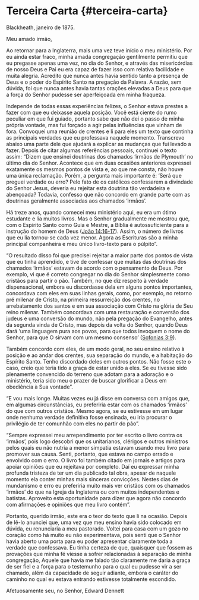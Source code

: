 # Terceira Carta {#terceira-carta}

Blackheath, janeiro de 1875.

Meu amado irmão,

Ao retornar para a Inglaterra, mais uma vez teve início o meu ministério. Por eu ainda estar fraco, minha amada congregação gentilmente permitiu que eu pregasse apenas uma vez, no dia do Senhor, e através das misericórdias de nosso Deus e Pai eu era capaz de fazer isso com relativa facilidade e muita alegria. Acredito que nunca antes havia sentido tanto a presença de Deus e o poder do Espírito Santo na pregação da Palavra. A razão, sem dúvida, foi que nunca antes havia tantas orações elevadas a Deus para que a força do Senhor pudesse ser aperfeiçoada em minha fraqueza.

Independe de todas essas experiências felizes, o Senhor estava prestes a fazer com que eu deixasse aquela posição. Você está ciente do rumo peculiar em que fui guiado, portanto sabe que não dei o passo de minha própria vontade, mas fui forçado a agir pelas influências que vinham de fora. Convoquei uma reunião de crentes e li para eles um texto que continha as principais verdades que eu professava naquele momento. Transcrevo abaixo uma parte dele que ajudará a explicar as mudanças que fui levado a fazer. Depois de citar algumas referências pessoais, continuei o texto assim: “Dizem que ensinei doutrinas dos chamados ‘irmãos de Plymouth’ no último dia do Senhor. Acontece que em duas ocasiões anteriores expressei exatamente os mesmos pontos de vista e, ao que me consta, não houve uma única reclamação. Porém, a pergunta mais importante é: ‘Será que preguei verdade ou erro? Pelo fato de os católicos confessarem a divindade do Senhor Jesus, deveria eu rejeitar esta doutrina tão verdadeira e abençoada? Todavia, confesso que não concordo em grande parte com as doutrinas geralmente associadas aos chamados ‘irmãos’.

Há treze anos, quando comecei meu ministério aqui, eu era um ótimo estudante e lia muitos livros. Mas o Senhor gradualmente me mostrou que, com o Espírito Santo como Guia e Mestre, a Bíblia é autossuficiente para a instrução do homem de Deus ([João 14:16-17](http://bibliaonline.com.br/acf/jo/14/16-17)). Assim, o número de livros que eu lia tornou-se cada vez menor. Agora as Escrituras são a minha principal companheira e meu único livro-texto para o púlpito”.

“O resultado disso foi que precisei rejeitar a maior parte dos pontos de vista que eu tinha aprendido, e tive de confessar que muitas das doutrinas dos chamados ‘irmãos’ estavam de acordo com o pensamento de Deus. Por exemplo, vi que é correto congregar no dia do Senhor simplesmente como cristãos para partir o pão. Também, no que diz respeito à verdade dispensacional, embora eu discordasse dela em alguns pontos importantes, concordava com eles em suas linhas gerais, como, por exemplo, no retorno pré milenar de Cristo, na primeira ressurreição dos crentes, no arrebatamento dos santos e em sua associação com Cristo na glória de Seu reino milenar. Também concordava com uma restauração e conversão dos judeus e uma conversão do mundo, não pela pregação do Evangelho, antes da segunda vinda de Cristo, mas depois da volta do Senhor, quando Deus dará ‘uma linguagem pura aos povos, para que todos invoquem o nome do Senhor, para que O sirvam com um mesmo consenso’ ([Sofonias 3:9](http://bibliaonline.com.br/acf/sf/3/9)).

Também concordo com eles, de um modo geral, no seu ensino relativo à posição e ao andar dos crentes, sua separação do mundo, e a habitação do Espírito Santo. Tenho discordado deles em outros pontos. Não fosse este o caso, creio que teria tido a graça de estar unido a eles. Se eu tivesse sido plenamente convencido do terreno que adotam para a adoração e o ministério, teria sido meu o prazer de buscar glorificar a Deus em obediência à Sua vontade”.

“E vou mais longe. Muitas vezes eu já disse em conversa com amigos que, em algumas circunstâncias, eu preferiria estar com os chamados ‘irmãos’ do que com outros cristãos. Mesmo agora, se eu estivesse em um lugar onde nenhuma verdade definitiva fosse ensinada, eu iria procurar o privilégio de ter comunhão com eles no partir do pão”.

“Sempre expressei meu arrependimento por ter escrito o livro contra os ‘irmãos’, pois logo descobri que os unitarianos, clérigos e outros ministros pelos quais eu não nutria a menor simpatia estavam usando meu livro para promover sua causa. Senti, portanto, que estava no campo errado e envolvido com o erro. O livro foi também citado em jornais e artigos para apoiar opiniões que eu rejeitava por completo. Daí eu expressar minha profunda tristeza de ter um dia publicado tal obra, apesar de naquele momento ela conter minhas mais sinceras convicções. Nestes dias de mundanismo e erro eu preferiria muito mais ver cristãos com os chamados ‘irmãos’ do que na Igreja da Inglaterra ou com muitos independentes e batistas. Aproveito esta oportunidade para dizer que agora não concordo com afirmações e opiniões que meu livro contém”.

Portanto, querido irmão, este era o teor do texto que li na ocasião. Depois de lê-lo anunciei que, uma vez que meu ensino havia sido colocado em dúvida, eu renunciaria a meu pastorado. Voltei para casa com um gozo no coração como há muito eu não experimentava, pois senti que o Senhor havia aberto uma porta para eu poder apresentar claramente toda a verdade que confessava. Eu tinha certeza de que, quaisquer que fossem as provações que minha fé viesse a sofrer relacionadas à separação de minha congregação, Aquele que havia me falado tão claramente me daria a graça de ser fiel e a força para o testemunho para o qual eu pudesse vir a ser chamado, além da capacidade de seguir adiante, embora o caráter do caminho no qual eu estava entrando estivesse totalmente escondido.

Afetuosamente seu, no Senhor, Edward Dennett